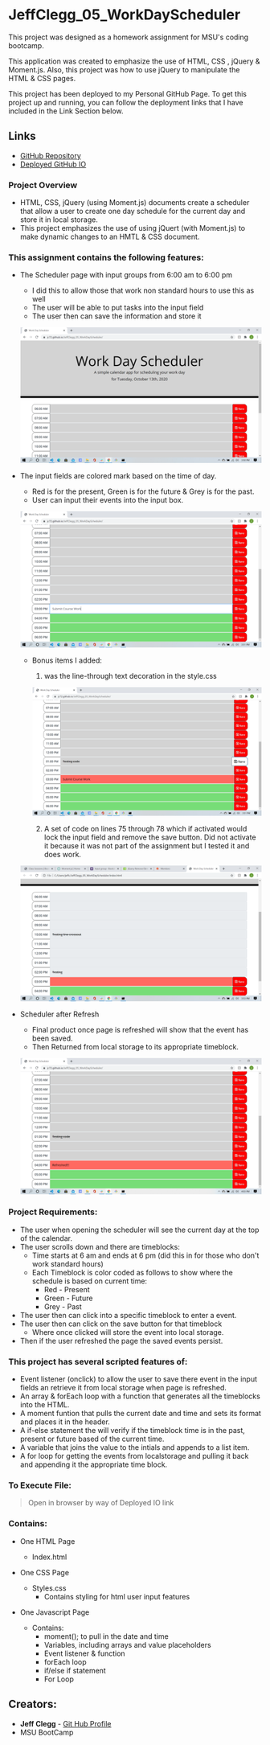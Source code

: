 # JeffClegg_05_WorkDayScheduler

This project was designed as a homework assignment for MSU's coding bootcamp. 

This application was created to emphasize the use of HTML, CSS , jQuery & Moment.js. Also, this project was  how to use jQuery to manipulate the HTML & CSS pages.

This project has been deployed to my Personal GitHub Page. To get this project up and running, you can follow the deployment links that I have included in the Link Section below.

## Links

* [GitHub Repository](https://github.com/JC72/JeffClegg_05_WorkDayScheduler)
* [Deployed GitHub IO](https://jc72.github.io/JeffClegg_05_WorkDayScheduler/) 

### Project Overview
* HTML, CSS, jQuery (using Moment.js) documents create a scheduler that allow a user to create one day schedule for the current day and store it in local storage.
* This project emphasizes the use of using jQuert (with Moment.js) to make dynamic changes to an HMTL & CSS document.

### This assignment contains the following features: 
* The Scheduler page with input groups from 6:00 am to 6:00 pm
    * I did this to allow those that work non standard hours to use this as well
    * The user will be able to put tasks into the input field
    * The user then can save the information and store it

    ![Start Page](https://github.com/JC72/JeffClegg_05_WorkDayScheduler/blob/main/Assests/images/ScreenShots/Start.png)

* The input fields are colored mark based on the time of day.
    * Red is for the present, Green is for the future & Grey is for the past.
    * User can input their events into the input box.

    ![InPutting](https://github.com/JC72/JeffClegg_05_WorkDayScheduler/blob/main/Assests/images/ScreenShots/inputing.png)

    * Bonus items I added:
        1. was the line-through text decoration in the style.css

        ![ColorCode](https://github.com/JC72/JeffClegg_05_WorkDayScheduler/blob/main/Assests/images/ScreenShots/colorcode.png)

        2. A set of code on lines 75 through 78 which if activated would lock the input field and remove the save button.  Did not activate it because it was not part of the assignment but I tested it and does work.

    ![Lock](https://github.com/JC72/JeffClegg_05_WorkDayScheduler/blob/main/Assests/images/ScreenShots/locknnosave.png)

* Scheduler after Refresh
    * Final product once page is refreshed will show that the event has been saved.
    * Then Returned from local storage to its appropriate timeblock.

    ![Refresh](https://github.com/JC72/JeffClegg_05_WorkDayScheduler/blob/main/Assests/images/ScreenShots/Refresh.png)

### Project Requirements: 

* The user when opening the scheduler will see the current day at the top of the calendar.
* The user scrolls down and there are timeblocks: 
    * Time starts at 6 am and ends at 6 pm (did this in for those who don't work standard hours)
    * Each Timeblock is color coded as follows to show where the schedule is based on  current time:
        * Red - Present
        * Green - Future
        * Grey - Past
* The user then can click into a specific timeblock to enter a event.
* The user then can click on the save button for that timeblock
    * Where once clicked will store the event into local storage.
* Then if the user refreshed the page the saved events persist.     

### This project has several scripted features of: 
* Event listener (onclick) to allow the user to save there event in the input fields an retrieve it from local storage when page is refreshed.
* An array & forEach loop with a function that generates all the timeblocks into the HTML.
* A moment funtion that pulls the current date and time and sets its format and places it in the header.
* A if-else statement the will verify if the timeblock time is in the past, present or future based of the current time. 
* A variable that joins the value to the intials and appends to a list item.
* A for loop for getting the events from localstorage and pulling it back and appending it the appropriate time block.

### To Execute File:
> Open in browser by way of Deployed IO link

### Contains: 
* One HTML Page
    * Index.html 

* One CSS Page
    * Styles.css
        * Contains styling for html user input features
        
* One Javascript Page
    * Contains:
        * moment(); to pull in the date and time 
        * Variables, including arrays and value placeholders
        * Event listener & function
        * forEach loop
        * if/else if statement
        * For Loop

## Creators:

* **Jeff Clegg** - [Git Hub Profile](https://github.com/JC72)
* MSU BootCamp